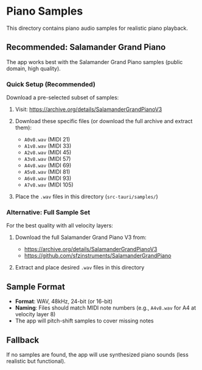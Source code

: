 # Piano Samples

This directory contains piano audio samples for realistic piano playback.

## Recommended: Salamander Grand Piano

The app works best with the Salamander Grand Piano samples (public domain, high quality).

### Quick Setup (Recommended)

Download a pre-selected subset of samples:

1. Visit: https://archive.org/details/SalamanderGrandPianoV3
2. Download these specific files (or download the full archive and extract them):
   - `A0v8.wav` (MIDI 21)
   - `A1v8.wav` (MIDI 33)
   - `A2v8.wav` (MIDI 45)
   - `A3v8.wav` (MIDI 57)
   - `A4v8.wav` (MIDI 69)
   - `A5v8.wav` (MIDI 81)
   - `A6v8.wav` (MIDI 93)
   - `A7v8.wav` (MIDI 105)

3. Place the `.wav` files in this directory (`src-tauri/samples/`)

### Alternative: Full Sample Set

For the best quality with all velocity layers:

1. Download the full Salamander Grand Piano V3 from:
   - https://archive.org/details/SalamanderGrandPianoV3
   - https://github.com/sfzinstruments/SalamanderGrandPiano

2. Extract and place desired `.wav` files in this directory

## Sample Format

- **Format**: WAV, 48kHz, 24-bit (or 16-bit)
- **Naming**: Files should match MIDI note numbers (e.g., `A4v8.wav` for A4 at velocity layer 8)
- The app will pitch-shift samples to cover missing notes

## Fallback

If no samples are found, the app will use synthesized piano sounds (less realistic but functional).
